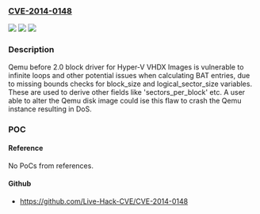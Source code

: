 ### [CVE-2014-0148](https://cve.mitre.org/cgi-bin/cvename.cgi?name=CVE-2014-0148)
![](https://img.shields.io/static/v1?label=Product&message=Qemu&color=blue)
![](https://img.shields.io/static/v1?label=Version&message=n%2Fa&color=blue)
![](https://img.shields.io/static/v1?label=Vulnerability&message=n%2Fa&color=brighgreen)

### Description

Qemu before 2.0 block driver for Hyper-V VHDX Images is vulnerable to infinite loops and other potential issues when calculating BAT entries, due to missing bounds checks for block_size and logical_sector_size variables. These are used to derive other fields like 'sectors_per_block' etc. A user able to alter the Qemu disk image could ise this flaw to crash the Qemu instance resulting in DoS.

### POC

#### Reference
No PoCs from references.

#### Github
- https://github.com/Live-Hack-CVE/CVE-2014-0148

